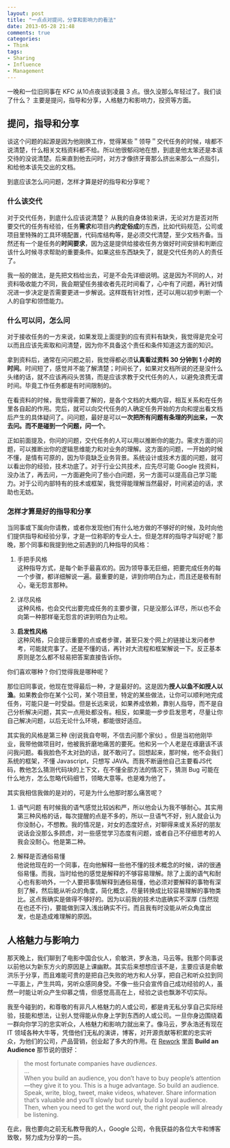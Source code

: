 ```yaml
---
layout: post
title: "一点点对提问，分享和影响力的看法"
date: 2013-05-28 21:48
comments: true
categories: 
- Think
tags:
- Sharing
- Influence
- Management 
---
```


[Rework]: http://www.amazon.com/Rework-Jason-Fried/dp/0307463745

一晚和一位旧同事在 KFC 从10点夜谈到凌晨 3 点。很久没那么年轻过了。我们谈了什么？ 主要是提问，指导和分享，人格魅力和影响力，投资等方面。  

## 提问，指导和分享  
谈这个问题的起源是因为他刚换工作，觉得某些＂领导＂交代任务的时候，啥都不说清楚，什么相关文档资料都不给。所以他很郁闷地在想，到底是他太笨还是本该交待的没说清楚。后来直到他去问时，对方才像挤牙膏那么挤出来那么一点指引，和给他本该先交出的文档。  

到底应该怎么问问题，怎样才算是好的指导和分享呢？  

### 什么该交代  
对于交代任务，到底什么应该说清楚？ 从我的自身体验来讲，无论对方是否对所要交代的任务有经验，任务**需求**和项目内**约定俗成**的东西，比如代码规范，公司或项目里特殊的工具环境配置，代码库结构等，是必须交代清楚，至少文档齐备。当然还有一个是任务的**时间要求**，因为这是提供给接收任务方做好时间安排和判断应该什么时候寻求帮助的重要条件。如果这些东西缺失了，就是交代任务的人的责任了。  

我一般的做法，是先把文档给出去，可是不会先详细说明。这是因为不同的人，对资料吸收能力不同，我会期望任务接收者先花时间看了，心中有了问题，再针对情况进一步决定是否需要更进一步解说。这样既有针对性，还可以用以初步判断一个人的自学和领悟能力。  

### 什么可以问，怎么问  
对于接收任务的一方来说，如果发现上面提到的应有资料有缺失，我觉得是完全可以而且应该先索取和问清楚，因为你不具备这个责任和条件知道这方面的知识。   

拿到资料后，通常在问问题之前，我觉得都必须**认真看过资料 30 分钟到 1 小时的时间**。时间短了，感觉并不能了解清楚；时间长了，如果对文档所说的还是没什么头绪的话，就不应该再闷头苦猜，而是应该求教于交代任务的人，以避免浪费无谓时间。毕竟工作任务都是有时间限制的。  

在看资料的时候，我觉得需要了解的，是各个文档的大概内容，相互关系和在任务里各自起的作用。完后，就可以向交代任务的人确定任务开始的方向和提出看文档后产生的具体疑问了。问问题，最好是可以**一次把所有问题有条理的列出来，一次去问。而不是碰到一个问题，问一个**。  

正如前面提及，你问的问题，交代任务的人可以用以推断你的能力。需求方面的问题，可以推断出你的逻辑思维能力和对业务的理解。这方面的问题，一开始的时候不懂，是情有可原的，因为毕竟缺乏业务背景。系统设计或技术方面的问题，就可以看出你的经验，技术功底了。对于行业公共技术，应先尽可能 Google 找资料，没办法了，再去问，一方面避免问了些小白问题，另一方面可以提高自己学习能力。对于公司内部特有的技术或框架，我觉得能理解当然最好，时间紧迫的话，求助也无妨。  

### 怎样才算是好的指导和分享  
当同事或下属向你请教，或者你发现他们有什么地方做的不够好的时候，及时向他们提供指导和经验分享，才是一位称职的专业人士。但是怎样的指导才叫好呢？那晚，那个同事和我提到他之前遇到的几种指导的风格：  

1. 手把手风格  
    这种指导方式，是每个新手最喜欢的。因为领导事无巨细，把要完成任务的每一个步骤，都详细解说一遍。最重要的是，讲到你明白为止，而且还是极有耐心，毫无怨言那种。  

2. 详尽风格  
    这种风格，也会交代出要完成任务的主要步骤，只是没那么详尽，所以也不会向第一种那样毫无怨言的讲到明白为止啦。  

3. **启发性风格**  
    这种风格，只会提示重要的点或者步骤，甚至只发个网上的链接让发问者参考，可能就完事了。还是不懂的话，再针对大流程和框架解说一下。反正基本原则是怎么都不轻易把答案直接告诉你。  

你们喜欢哪种？你们觉得我是哪种呢？  

那位旧同事说，他现在觉得最后一种，才是最好的。这是因为**授人以鱼不如授人以渔**。如果教会你在某个公司，某个项目里，特定的某些做法，让你可以顺利地完成任务，可能只是一时受益。但是长远来说，如果养成依赖，靠别人指导，而不是自己分析解决问题，其实一点用处都没有。相反，如果能一步步启发思考，尽量让你自己解决问题，以后无论什么环境，都能很好适应。  

其实我的风格是第三种 (别说我自夸啊，不信去问那个家伙) 。但是当初他刚毕业，我带他做项目时，他被我折磨地痛苦的要死。他和另一个人老是在琢磨该不该问我问题。看我脸色不太对劲的话，就不敢问了。回想起来，那时候，他不会我们系统的框架，不懂 Javascript，只想写 JAVA。而我不断逼他自己主要看JS代码，教他怎么猜测代码块的上下文，在不懂全部方法的情况下，猜测 Bug 可能在什么地方，怎么忽略代码细节，领略大意等。也是难为他了。  

其实我相信我做的是对的，可是为什么他那时那么痛苦呢？  

1. 语气问题
    有时候我的语气感觉比较凶和严，所以他会认为我不够耐心。其实用第三种风格的话，每次提醒的点是不多的，所以一旦语气不好，别人就会认为你没耐心，不想教。我的情况是，对女的态度好点，对聊得来或关系好的朋友说话会没那么多顾虑，对一些感觉学习态度有问题，或者自己不仔细思考的人我会没耐心。他是第二种。  

2. 解释是否通俗易懂  
    他说他现在的一个同事，在向他解释一些他不懂的技术概念的时候，讲的很通俗易懂。而我，当时给他的感觉是解释的不够容易理解。除了上面的语气和耐心也有影响外，一个人要把事情解释到通俗易懂，他必须对要解释的事物有深刻了解，然后能从听众的角度，简化概念，尽量转换成比较容易理解的事物类比。这点我确实是做得不够好的。因为以前我的技术功底确实不深厚 (当然现在也还不行)，要能做到深入浅出确实不行。而且我有时没能从听众角度出发，也是造成难理解的原因。  

## 人格魅力与影响力  
那天晚上，我们聊到了电影中国合伙人，俞敏洪，罗永浩，马云等。我那个同事说以前他以为新东方火的原因是上课幽默。其实后来想想应该不是，主要应该是俞敏洪乐于分享，而且难能可贵的是把自己失败的地方和人分享，把自己和听众拉到同一平面上，产生共鸣，另听众感同身受。不像一些只会宣传自己成功经验的人，虽然一时能让听众产生仰慕之情，但感觉高高在上，经验之谈也飘渺不切实际。  

我至今碰到的，和尊敬的有非凡人格魅力的人或公司，都是肯无私分享自己实际经验，技能和想法，让别人觉得能从你身上学到东西的人或公司。一旦你身边围绕着一群向你学习的忠实听众，人格魅力和影响力就出来了。像马云，罗永浩还有现在 IT 领域各种大牛等，凭借他们无私的演讲，博客，对开源贡献等积累的忠实听众，为他们的公司，产品营销，创业起了多大的作用。在 [Rework][] 里面 **Build an Audience** 那节说的很好：    

>the most fortunate companies have _audiences_.  
...  
When you build an audience, you don’t have to buy people’s attention—they give it to you. This is a 
huge advantage. So build an audience. Speak, write, blog, tweet, make videos, whatever. Share 
information that’s valuable and you’ll slowly but surely build a loyal audience. Then, when you need 
to get the word out, the right people will already be listening.

在此，我也要向之前无私教导我的人，Google 公司，令我获益的各位大牛和博客致敬，努力成为分享的一员。
